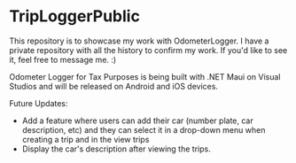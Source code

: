 # TripLoggerPublic

This repository is to showcase my work with OdometerLogger. 
I have a private repository with all the history to confirm my work. If you'd like to see it, feel free to message me. :)


Odometer Logger for Tax Purposes is being built with .NET Maui on Visual Studios and will be released on Android and iOS devices.

Future Updates:
 - Add a feature where users can add their car (number plate, car description, etc) and they can select it in a drop-down menu when creating a trip and in the view trips
 - Display the car's description after viewing the trips.


